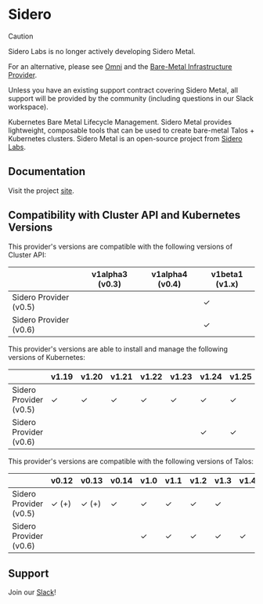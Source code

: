 # Sidero

<!-- textlint-disable -->
> [!CAUTION]
> Sidero Labs is no longer actively developing Sidero Metal.
>
> For an alternative, please see [Omni](https://github.com/siderolabs/omni.git)
> and the [Bare-Metal Infrastructure Provider](https://omni.siderolabs.com/tutorials/setting-up-the-bare-metal-infrastructure-provider).
>
> Unless you have an existing support contract covering Sidero Metal, all support will be provided by the community (including questions in our Slack workspace).
<!-- textlint-enable -->

Kubernetes Bare Metal Lifecycle Management.
Sidero Metal provides lightweight, composable tools that can be used to create bare-metal Talos + Kubernetes clusters.
Sidero Metal is an open-source project from [Sidero Labs](https://www.SideroLabs.com).

## Documentation

Visit the project [site](https://www.sidero.dev).

## Compatibility with Cluster API and Kubernetes Versions

This provider's versions are compatible with the following versions of Cluster API:

|                        | v1alpha3 (v0.3) | v1alpha4 (v0.4) | v1beta1 (v1.x) |
| ---------------------- | --------------- | --------------- | -------------- |
| Sidero Provider (v0.5) |                 |                 | ✓              |
| Sidero Provider (v0.6) |                 |                 | ✓              |

This provider's versions are able to install and manage the following versions of Kubernetes:

|                        | v1.19 | v1.20 | v1.21 | v1.22 | v1.23 | v1.24 | v1.25 | v1.26 | v1.27 | v1.28 | v1.29 | v1.30 | v1.31 | v1.32 |
| ---------------------- | ----- | ----- | ----- | ----- | ----- | ----- | ----- | ----- | ----- | ----- | ----- | ----- | ----- | ----- |
| Sidero Provider (v0.5) | ✓     | ✓     | ✓     | ✓     | ✓     | ✓     | ✓     | ✓     | ✓     |       |       |       |       |       |
| Sidero Provider (v0.6) |       |       |       |       |       | ✓     | ✓     | ✓     | ✓     | ✓     | ✓     | ✓     | ✓     | ✓     |

This provider's versions are compatible with the following versions of Talos:

|                        | v0.12  | v0.13 | v0.14 | v1.0  | v1.1  | v1.2  | v1.3  | v1.4  | v1.5  | v1.6  | v1.7  | v1.8  | v1.9  |
| ---------------------- | ------ | ----- | ----- | ----- | ----- | ----- | ----- | ----- | ----- | ----- | ----- | ----- | ----- |
| Sidero Provider (v0.5) | ✓ (+)  | ✓ (+) | ✓     | ✓     | ✓     | ✓     | ✓     |       |       |       |       |       |       |
| Sidero Provider (v0.6) |        |       |       | ✓     | ✓     | ✓     | ✓     | ✓     | ✓     | ✓     | ✓     | ✓     | ✓     |

## Support

Join our [Slack](https://slack.dev.talos-systems.io)!
